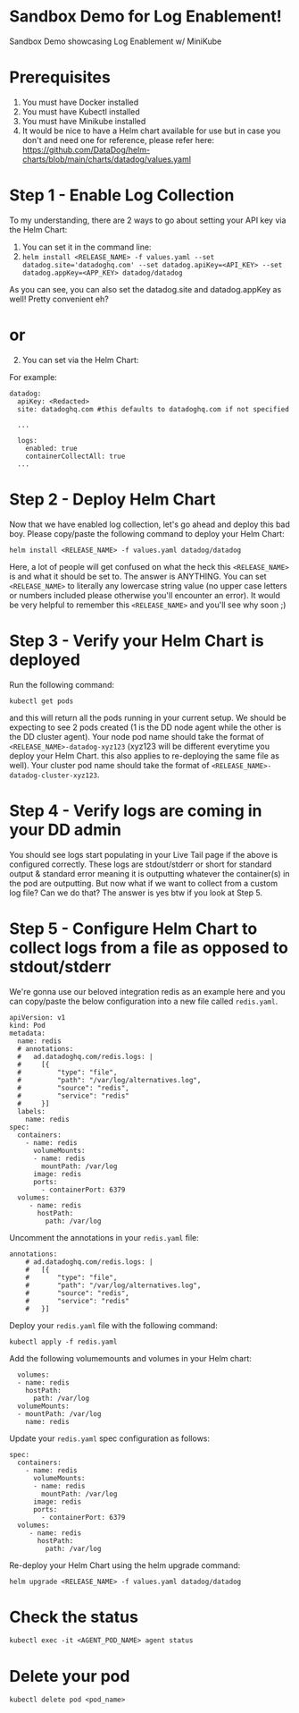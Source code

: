 # Sandbox Demo for Log Enablement!
Sandbox Demo showcasing Log Enablement w/ MiniKube

# Prerequisites
1. You must have Docker installed
2. You must have Kubectl installed
3. You must have Minikube installed 
4. It would be nice to have a Helm chart available for use but in case you don't and need one for reference, please refer here: https://github.com/DataDog/helm-charts/blob/main/charts/datadog/values.yaml 


# Step 1 - Enable Log Collection
To my understanding, there are 2 ways to go about setting your API key via the Helm Chart: 
1) You can set it in the command line: 
2) ```helm install <RELEASE_NAME> -f values.yaml --set datadog.site='datadoghq.com' --set datadog.apiKey=<API_KEY> --set datadog.appKey=<APP_KEY> datadog/datadog```

As you can see, you can also set the datadog.site and datadog.appKey as well! Pretty convenient eh?


# or

2) You can set via the Helm Chart:

For example:
``` 
datadog:
  apiKey: <Redacted>
  site: datadoghq.com #this defaults to datadoghq.com if not specified
  
  ...
  
  logs:
    enabled: true
    containerCollectAll: true
  ...
```

# Step 2 - Deploy Helm Chart
Now that we have enabled log collection, let's go ahead and deploy this bad boy. Please copy/paste the following command to deploy your Helm Chart:

```
helm install <RELEASE_NAME> -f values.yaml datadog/datadog
```
Here, a lot of people will get confused on what the heck this ```<RELEASE_NAME>``` is and what it should be set to. The answer is ANYTHING. You can set ```<RELEASE_NAME>``` to literally any lowercase string value (no upper case letters or numbers included please otherwise you'll encounter an error). It would be very helpful to remember this ```<RELEASE_NAME>``` and you'll see why soon ;)

# Step 3 - Verify your Helm Chart is deployed
Run the following command:
```
kubectl get pods
```
and this will return all the pods running in your current setup. We should be expecting to see 2 pods created (1 is the DD node agent while the other is the DD cluster agent). Your node pod name should take the format of ```<RELEASE_NAME>-datadog-xyz123``` (xyz123 will be different everytime you deploy your Helm Chart. this also applies to re-deploying the same file as well). Your cluster pod name should take the format of ```<RELEASE_NAME>-datadog-cluster-xyz123```.

# Step 4 - Verify logs are coming in your DD admin
You should see logs start populating in your Live Tail page if the above is configured correctly.
These logs are stdout/stderr or short for standard output & standard error meaning it is outputting whatever the container(s) in the pod are outputting. But now what if we want to collect from a custom log file? Can we do that? The answer is yes btw if you look at Step 5.

# Step 5 - Configure Helm Chart to collect logs from a file as opposed to stdout/stderr
We're gonna use our beloved integration redis as an example here and you can copy/paste the below configuration into a new file called ```redis.yaml```. 
```
apiVersion: v1
kind: Pod
metadata:
  name: redis   
  # annotations:
  #   ad.datadoghq.com/redis.logs: |
  #     [{
  #         "type": "file",
  #         "path": "/var/log/alternatives.log",
  #         "source": "redis",
  #         "service": "redis"
  #     }]    
  labels:
    name: redis
spec:
  containers:
    - name: redis
      volumeMounts:
      - name: redis
        mountPath: /var/log
      image: redis
      ports:
        - containerPort: 6379
  volumes:
     - name: redis
       hostPath:
         path: /var/log
 ```
 
Uncomment the annotations in your ```redis.yaml``` file:
```
annotations:
    # ad.datadoghq.com/redis.logs: |
    #   [{
    #       "type": "file",
    #       "path": "/var/log/alternatives.log",
    #       "source": "redis",
    #       "service": "redis"
    #   }]    
```

Deploy your ```redis.yaml``` file with the following command:
```
kubectl apply -f redis.yaml
```

Add the following volumemounts and volumes in your Helm chart:
```
  volumes:
  - name: redis
    hostPath:
      path: /var/log
  volumeMounts:
  - mountPath: /var/log
    name: redis
```

Update your ```redis.yaml``` spec configuration as follows:
```
spec:
  containers:
    - name: redis
      volumeMounts:
      - name: redis
        mountPath: /var/log
      image: redis
      ports:
        - containerPort: 6379
  volumes:
     - name: redis
       hostPath:
         path: /var/log
```
Re-deploy your Helm Chart using the helm upgrade command:
```
helm upgrade <RELEASE_NAME> -f values.yaml datadog/datadog
```

# Check the status
```
kubectl exec -it <AGENT_POD_NAME> agent status
```
# Delete your pod
```
kubectl delete pod <pod_name>
```
